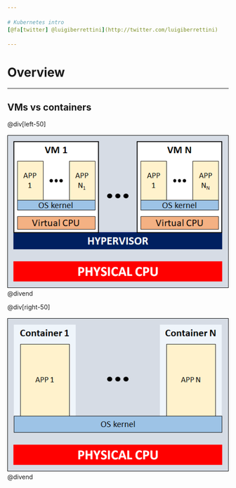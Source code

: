 ```yaml
---

# Kubernetes intro
[@fa[twitter] @luigiberrettini](http://twitter.com/luigiberrettini)

---
```


# Overview

---

## VMs vs containers

@div[left-50]
<br /><br />
![Virtual machines](assets/img/01-virtual-machines.png)
@divend

@div[right-50]
<br /><br />
![Containers](assets/img/02-containers.png)
@divend